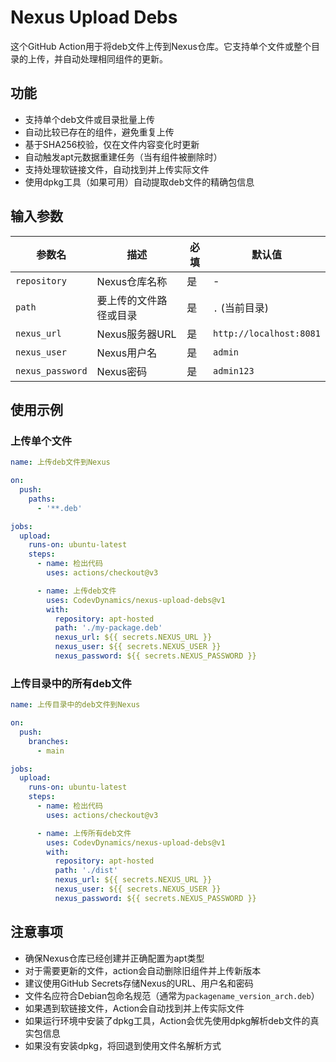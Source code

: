 # Nexus Upload Debs

这个GitHub Action用于将deb文件上传到Nexus仓库。它支持单个文件或整个目录的上传，并自动处理相同组件的更新。

## 功能

- 支持单个deb文件或目录批量上传
- 自动比较已存在的组件，避免重复上传
- 基于SHA256校验，仅在文件内容变化时更新
- 自动触发apt元数据重建任务（当有组件被删除时）
- 支持处理软链接文件，自动找到并上传实际文件
- 使用dpkg工具（如果可用）自动提取deb文件的精确包信息

## 输入参数

| 参数名 | 描述 | 必填 | 默认值 |
|--------|------|------|--------|
| `repository` | Nexus仓库名称 | 是 | - |
| `path` | 要上传的文件路径或目录 | 是 | `.` (当前目录) |
| `nexus_url` | Nexus服务器URL | 是 | `http://localhost:8081` |
| `nexus_user` | Nexus用户名 | 是 | `admin` |
| `nexus_password` | Nexus密码 | 是 | `admin123` |

## 使用示例

### 上传单个文件

```yaml
name: 上传deb文件到Nexus

on:
  push:
    paths:
      - '**.deb'

jobs:
  upload:
    runs-on: ubuntu-latest
    steps:
      - name: 检出代码
        uses: actions/checkout@v3

      - name: 上传deb文件
        uses: CodevDynamics/nexus-upload-debs@v1
        with:
          repository: apt-hosted
          path: './my-package.deb'
          nexus_url: ${{ secrets.NEXUS_URL }}
          nexus_user: ${{ secrets.NEXUS_USER }}
          nexus_password: ${{ secrets.NEXUS_PASSWORD }}
```

### 上传目录中的所有deb文件

```yaml
name: 上传目录中的deb文件到Nexus

on:
  push:
    branches:
      - main

jobs:
  upload:
    runs-on: ubuntu-latest
    steps:
      - name: 检出代码
        uses: actions/checkout@v3

      - name: 上传所有deb文件
        uses: CodevDynamics/nexus-upload-debs@v1
        with:
          repository: apt-hosted
          path: './dist'
          nexus_url: ${{ secrets.NEXUS_URL }}
          nexus_user: ${{ secrets.NEXUS_USER }}
          nexus_password: ${{ secrets.NEXUS_PASSWORD }}
```

## 注意事项

- 确保Nexus仓库已经创建并正确配置为apt类型
- 对于需要更新的文件，action会自动删除旧组件并上传新版本
- 建议使用GitHub Secrets存储Nexus的URL、用户名和密码
- 文件名应符合Debian包命名规范（通常为`packagename_version_arch.deb`）
- 如果遇到软链接文件，Action会自动找到并上传实际文件
- 如果运行环境中安装了dpkg工具，Action会优先使用dpkg解析deb文件的真实包信息
- 如果没有安装dpkg，将回退到使用文件名解析方式 